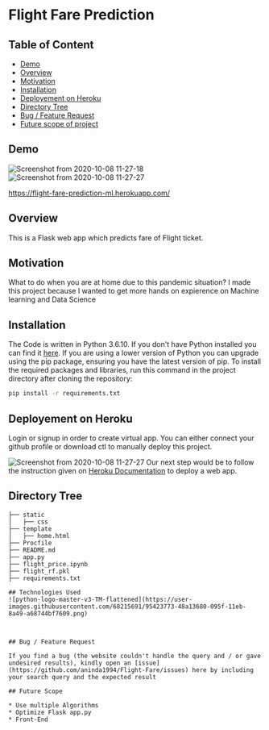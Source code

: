 # Flight Fare Prediction

## Table of Content
  * [Demo](#demo)
  * [Overview](#overview)
  * [Motivation](#motivation)
  * [Installation](#installation)
  * [Deployement on Heroku](#deployement-on-heroku)
  * [Directory Tree](#directory-tree)
  * [Bug / Feature Request](#bug---feature-request)
  * [Future scope of project](#future-scope)
  
## Demo
![Screenshot from 2020-10-08 11-27-18](https://user-images.githubusercontent.com/68215691/95422549-21e20080-095d-11eb-97e3-bbf5c103d00b.png)
![Screenshot from 2020-10-08 11-27-27](https://user-images.githubusercontent.com/68215691/95422622-463ddd00-095d-11eb-85ee-b40b41971114.png)

https://flight-fare-prediction-ml.herokuapp.com/

## Overview
This is a Flask web app which predicts fare of Flight ticket.

## Motivation
What to do when you are at home due to this pandemic situation? I made this project because I wanted to get more hands on expierence on Machine learning and Data Science

## Installation
The Code is written in Python 3.6.10. If you don't have Python installed you can find it [here](https://www.python.org/downloads/). If you are using a lower version of Python you can upgrade using the pip package, ensuring you have the latest version of pip. To install the required packages and libraries, run this command in the project directory after cloning the repository:
```bash
pip install -r requirements.txt
```
## Deployement on Heroku
Login or signup in order to create virtual app. You can either connect your github profile or download ctl to manually deploy this project.

![Screenshot from 2020-10-08 11-27-27](https://user-images.githubusercontent.com/68215691/95422622-463ddd00-095d-11eb-85ee-b40b41971114.png)
Our next step would be to follow the instruction given on [Heroku Documentation](https://devcenter.heroku.com/articles/getting-started-with-python) to deploy a web app.

## Directory Tree 
```
├── static 
│   ├── css
├── template
│   ├── home.html
├── Procfile
├── README.md
├── app.py
├── flight_price.ipynb
├── flight_rf.pkl
├── requirements.txt

## Technologies Used
![python-logo-master-v3-TM-flattened](https://user-images.githubusercontent.com/68215691/95423773-48a13680-095f-11eb-8a49-a68744bf7609.png)



## Bug / Feature Request

If you find a bug (the website couldn't handle the query and / or gave undesired results), kindly open an [issue](https://github.com/aninda1994/Flight-Fare/issues) here by including your search query and the expected result

## Future Scope

* Use multiple Algorithms
* Optimize Flask app.py
* Front-End 

